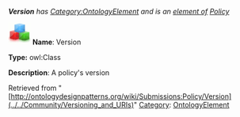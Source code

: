 ___Version__ has [Category:OntologyElement](../../Category/OntologyElement "Category:OntologyElement") and is an [element of](../../Property/ElementOf "Property:ElementOf") [Policy](../../Submissions/Policy "Submissions:Policy")_


  




[![Class](../../images/thumb/2/27/Class.gif/45px-Class.gif)](../../Image/Class.gif "Class")
__Name__: Version 


__Type:__ owl:Class 


__Description__: A policy's version 





Retrieved from "[http://ontologydesignpatterns.org/wiki/Submissions:Policy/Version](../../Community/Versioning_and_URIs)"
 [Category](http://ontologydesignpatterns.org/wiki/Special:Categories "Special:Categories"): [OntologyElement](../../Category/OntologyElement "Category:OntologyElement")